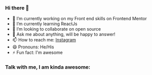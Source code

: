 ### Hi there 👋

<!--
**ashusharma-cs/ashusharma-cs** is a ✨ _special_ ✨ repository because its `README.md` (this file) appears on your GitHub profile.
-->

- 🔭 I’m currently working on my Front end skills on Frontend Mentor
- 🌱 I’m currently learning ReactJs
- :raised_hands: I’m looking to collaborate on open source
- 💬 Ask me about anything, will be happy to answer!
- 📫 How to reach me: [Instagram](www.instagram.com/drizzerr_)
- 😄 Pronouns: He/His
- ⚡ Fun fact: I'm awesome

### Talk with me, I am kinda awesome:

